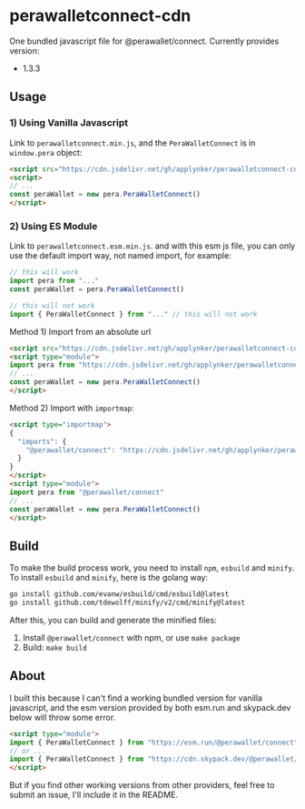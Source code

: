 # perawalletconnect-cdn

One bundled javascript file for @perawallet/connect. Currently provides version:

* 1.3.3


## Usage

### 1) Using Vanilla Javascript

Link to `perawalletconnect.min.js`, and the `PeraWalletConnect` is in `window.pera` object:

```html
<script src="https://cdn.jsdelivr.net/gh/applynker/perawalletconnect-cdn@1.3.3/dist/perawalletconnect.min.js"></script>
<script>
// ...
const peraWallet = new pera.PeraWalletConnect()
</script>
```

### 2) Using ES Module

Link to `perawalletconnect.esm.min.js`. and with this esm js file, you can only use the default import way, not named import, for example:

```javascript
// this will work
import pera from "..." 
const peraWallet = pera.PeraWalletConnect()

// this will not work
import { PeraWalletConnect } from "..." // this will not work
```

Method 1) Import from an absolute url

```html
<script src="https://cdn.jsdelivr.net/gh/applynker/perawalletconnect-cdn@1.3.3/dist/perawalletconnect.esm.min.js"></script>
<script type="module">
import pera from "https://cdn.jsdelivr.net/gh/applynker/perawalletconnect-cdn@1.3.3/dist/perawalletconnect.esm.min.js"
// ...
const peraWallet = new pera.PeraWalletConnect()
</script>
```

Method 2) Import with `importmap`:

```html
<script type="importmap">
{
  "imports": {
    "@perawallet/connect": "https://cdn.jsdelivr.net/gh/applynker/perawalletconnect-cdn@1.3.3/dist/perawalletconnect.esm.min.js"
  }
}
</script>
<script type="module">
import pera from "@perawallet/connect"
// ...
const peraWallet = new pera.PeraWalletConnect()
</script>
```

## Build

To make the build process work, you need to install `npm`, `esbuild` and `minify`. To install `esbuild` and `minify`, here is the golang way:

```bash
go install github.com/evanw/esbuild/cmd/esbuild@latest
go install github.com/tdewolff/minify/v2/cmd/minify@latest
```

After this,  you can build and generate the minified files:

1. Install `@perawallet/connect` with npm, or use `make package`
1. Build: `make build`

## About

I built this because I can't find a working bundled version for vanilla javascript, and the esm version provided by both esm.run and skypack.dev below will throw some error.

```html
<script type="module">
import { PeraWalletConnect } from "https://esm.run/@perawallet/connect"
// or ...
import { PeraWalletConnect } from "https://cdn.skypack.dev/@perawallet/connect"
</script>
```

But if you find other working versions from other providers, feel free to submit an issue, I'll include it in the README.